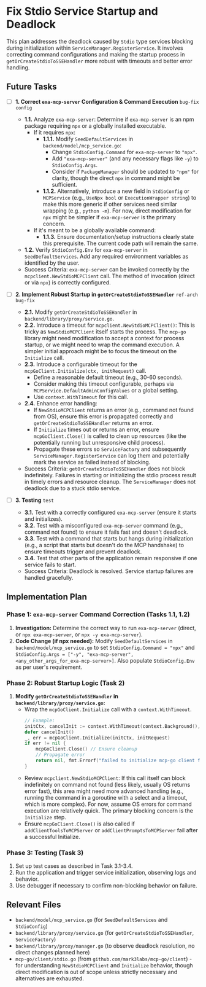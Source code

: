 # Fix Stdio Service Startup and Deadlock

This plan addresses the deadlock caused by `Stdio` type services blocking during initialization within `ServiceManager.RegisterService`. It involves correcting command configurations and making the startup process in `getOrCreateStdioToSSEHandler` more robust with timeouts and better error handling.

## Future Tasks

- [ ] **1. Correct `exa-mcp-server` Configuration & Command Execution** `bug-fix` `config`
    - **1.1.** Analyze `exa-mcp-server`: Determine if `exa-mcp-server` is an npm package requiring `npx` or a globally installed executable.
        - If it requires `npx`:
            - **1.1.1.** Modify `SeedDefaultServices` in `backend/model/mcp_service.go`:
                - Change `StdioConfig.Command` for `exa-mcp-server` to `"npx"`.
                - Add `"exa-mcp-server"` (and any necessary flags like `-y`) to `StdioConfig.Args`.
                - Consider if `PackageManager` should be updated to `"npm"` for clarity, though the direct `npx` in command might be sufficient.
            - **1.1.2.** Alternatively, introduce a new field in `StdioConfig` or `MCPService` (e.g., `UseNpx bool` or `ExecutionWrapper string`) to make this more generic if other services need similar wrapping (e.g., `python -m`). For now, direct modification for `npx` might be simpler if `exa-mcp-server` is the primary concern.
        - If it's meant to be a globally available command:
            - **1.1.3.** Ensure documentation/setup instructions clearly state this prerequisite. The current code path will remain the same.
    - **1.2.** Verify `StdioConfig.Env` for `exa-mcp-server` in `SeedDefaultServices`. Add any required environment variables as identified by the user.
    - Success Criteria: `exa-mcp-server` can be invoked correctly by the `mcpclient.NewStdioMCPClient` call. The method of invocation (direct or via `npx`) is correctly configured.

- [ ] **2. Implement Robust Startup in `getOrCreateStdioToSSEHandler`** `ref-arch` `bug-fix`
    - **2.1.** Modify `getOrCreateStdioToSSEHandler` in `backend/library/proxy/service.go`.
    - **2.2.** Introduce a timeout for `mcpclient.NewStdioMCPClient()`: This is tricky as `NewStdioMCPClient` itself starts the process. The `mcp-go` library might need modification to accept a context for process startup, or we might need to wrap the command execution. A simpler initial approach might be to focus the timeout on the `Initialize` call.
    - **2.3.** Introduce a configurable timeout for the `mcpGoClient.Initialize(ctx, initRequest)` call.
        - Define a reasonable default timeout (e.g., 30-60 seconds).
        - Consider making this timeout configurable, perhaps via `MCPService.DefaultAdminConfigValues` or a global setting.
        - Use `context.WithTimeout` for this call.
    - **2.4.** Enhance error handling:
        - If `NewStdioMCPClient` returns an error (e.g., command not found from OS), ensure this error is propagated correctly and `getOrCreateStdioToSSEHandler` returns an error.
        - If `Initialize` times out or returns an error, ensure `mcpGoClient.Close()` is called to clean up resources (like the potentially running but unresponsive child process).
        - Propagate these errors so `ServiceFactory` and subsequently `ServiceManager.RegisterService` can log them and potentially mark the service as failed instead of blocking.
    - Success Criteria: `getOrCreateStdioToSSEHandler` does not block indefinitely. Failures in starting or initializing the stdio process result in timely errors and resource cleanup. The `ServiceManager` does not deadlock due to a stuck stdio service.

- [ ] **3. Testing** `test`
    - **3.1.** Test with a correctly configured `exa-mcp-server` (ensure it starts and initializes).
    - **3.2.** Test with a misconfigured `exa-mcp-server` command (e.g., command not found) to ensure it fails fast and doesn't deadlock.
    - **3.3.** Test with a command that starts but hangs during initialization (e.g., a script that starts but doesn't do the MCP handshake) to ensure timeouts trigger and prevent deadlock.
    - **3.4.** Test that other parts of the application remain responsive if one service fails to start.
    - Success Criteria: Deadlock is resolved. Service startup failures are handled gracefully.

## Implementation Plan

### Phase 1: `exa-mcp-server` Command Correction (Tasks 1.1, 1.2)
1.  **Investigation:** Determine the correct way to run `exa-mcp-server` (direct, or `npx exa-mcp-server`, or `npx -y exa-mcp-server`).
2.  **Code Change (if npx needed):** Modify `SeedDefaultServices` in `backend/model/mcp_service.go` to set `StdioConfig.Command = "npx"` and `StdioConfig.Args = ["-y", "exa-mcp-server", <any_other_args_for_exa-mcp-server>]`. Also populate `StdioConfig.Env` as per user's requirement.

### Phase 2: Robust Startup Logic (Task 2)
1.  **Modify `getOrCreateStdioToSSEHandler` in `backend/library/proxy/service.go`:**
    *   Wrap the `mcpGoClient.Initialize` call with a `context.WithTimeout`.
        ```go
        // Example:
        initCtx, cancelInit := context.WithTimeout(context.Background(), 60*time.Second) // 60s timeout
        defer cancelInit()
        _, err = mcpGoClient.Initialize(initCtx, initRequest)
        if err != nil {
            mcpGoClient.Close() // Ensure cleanup
            // Propagate error
            return nil, fmt.Errorf("failed to initialize mcp-go client for %s (timeout or error): %w", mcpDBService.Name, err)
        }
        ```
    *   Review `mcpclient.NewStdioMCPClient`: If this call itself can block indefinitely on command not found (less likely, usually OS returns error fast), this area might need more advanced handling (e.g., running the command in a goroutine with a select and a timeout, which is more complex). For now, assume OS errors for command execution are relatively quick. The primary blocking concern is the `Initialize` step.
    *   Ensure `mcpGoClient.Close()` is also called if `addClientToolsToMCPServer` or `addClientPromptsToMCPServer` fail after a successful Initialize.

### Phase 3: Testing (Task 3)
1.  Set up test cases as described in Task 3.1-3.4.
2.  Run the application and trigger service initialization, observing logs and behavior.
3.  Use debugger if necessary to confirm non-blocking behavior on failure.

## Relevant Files

- `backend/model/mcp_service.go` (for `SeedDefaultServices` and `StdioConfig`)
- `backend/library/proxy/service.go` (for `getOrCreateStdioToSSEHandler`, `ServiceFactory`)
- `backend/library/proxy/manager.go` (to observe deadlock resolution, no direct changes planned here)
- `mcp-go/client/stdio.go` (from `github.com/mark3labs/mcp-go/client`) - for understanding `NewStdioMCPClient` and `Initialize` behavior, though direct modification is out of scope unless strictly necessary and alternatives are exhausted. 